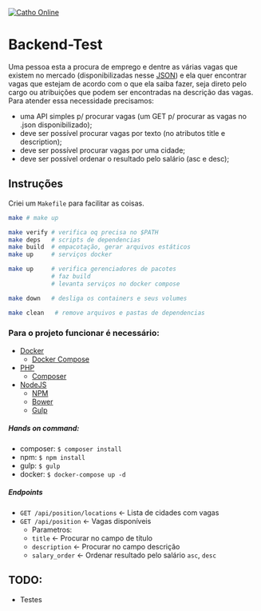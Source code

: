 
[![Catho Online](http://static.catho.com.br/svg/site/logoCathoB2c.svg)](http://www.catho.com.br)

# Backend-Test
Uma pessoa esta a procura de emprego e dentre as várias vagas que existem no mercado (disponibilizadas nesse [JSON](data/vagas.json)) e ela quer encontrar vagas que estejam de acordo com o que ela saiba fazer, seja direto pelo cargo ou atribuições que podem ser encontradas na descrição das vagas. Para atender essa necessidade precisamos:

- uma API simples p/ procurar vagas (um GET p/ procurar as vagas no .json disponibilizado);
- deve ser possível procurar vagas por texto (no atributos title e description);
- deve ser possível procurar vagas por uma cidade;
- deve ser possível ordenar o resultado pelo salário (asc e desc);

## Instruções
Criei um `Makefile` para facilitar as coisas.
```sh
make # make up

make verify # verifica oq precisa no $PATH
make deps   # scripts de dependencias
make build  # empacotação, gerar arquivos estáticos
make up     # serviços docker

make up     # verifica gerenciadores de pacotes
            # faz build
            # levanta serviços no docker compose

make down   # desliga os containers e seus volumes

make clean   # remove arquivos e pastas de dependencias
```

### Para o projeto funcionar é necessário:
* [Docker](https://www.docker.com/)
    * [Docker Compose](https://docs.docker.com/compose/)
* [PHP](http://php.net/)
    * [Composer](https://getcomposer.org/)
* [NodeJS](https://nodejs.org/)
    * [NPM](https://www.npmjs.com/)
    * [Bower](https://bower.io/)
    * [Gulp](http://gulpjs.com/)

##### Hands on command:
* composer: `$ composer install`
* npm: `$ npm install`
* gulp: `$ gulp`
* docker: `$ docker-compose up -d`

##### Endpoints
* `GET /api/position/locations` <- Lista de cidades com vagas
* `GET /api/position` <- Vagas disponíveis
    * Parametros:
    * `title` <- Procurar no campo de título
    * `description` <- Procurar no campo descrição
    * `salary_order` <- Ordenar resultado pelo salário `asc`, `desc`

## TODO:
* Testes
